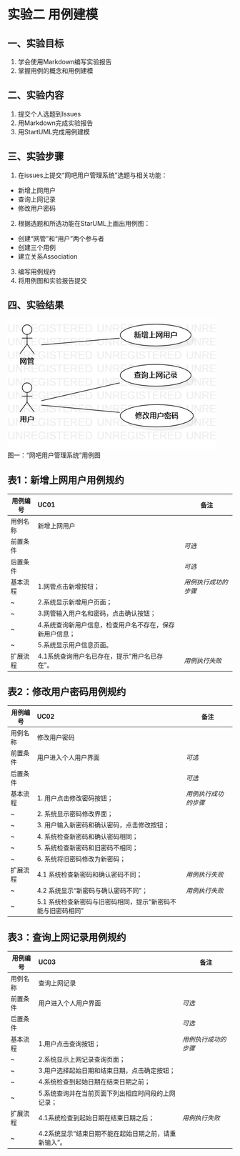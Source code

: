 # 实验二   用例建模
## 一、实验目标

1. 学会使用Markdown编写实验报告  
2. 掌握用例的概念和用例建模

## 二、实验内容
1. 提交个人选题到Issues  
2. 用Markdown完成实验报告  
3. 用StartUML完成用例建模  
  

## 三、实验步骤  
1. 在issues上提交“网吧用户管理系统”选题与相关功能：  
- 新增上网用户    
- 查询上网记录    
- 修改用户密码    
2. 根据选题和所选功能在StarUML上画出用例图：    
- 创建“网管”和“用户”两个参与者     
- 创建三个用例    
- 建立关系Association    
3. 编写用例规约        
4. 将用例图和实验报告提交    

## 四、实验结果

![第一个UML图](./Lab2_UseCaseDiagram1.jpg)  
图一：“网吧用户管理系统”用例图


## 表1：新增上网用户用例规约  

用例编号  | UC01 | 备注  
-|:-|-  
用例名称  | 新增上网用户  |   
前置条件  |     | *可选*   
后置条件  |      | *可选*   
基本流程  | 1.网管点击新增按钮；  |*用例执行成功的步骤*    
~| 2.系统显示新增用户页面；  |   
~| 3.网管输入用户名和密码，点击确认按钮；  |   
~| 4.系统查询新用户信息，检查用户名不存在，保存新用户信息；  |   
~| 5.系统显示用户信息页面。  |  
扩展流程  | 4.1系统查询用户名已存在，提示“用户名已存在”。 |*用例执行失败* 



## 表2：修改用户密码用例规约  

用例编号  | UC02 | 备注  
-|:-|-  
用例名称  | 修改用户密码  |   
前置条件  | 	用户进入个人用户界面     | *可选*   
后置条件  |      | *可选*   
基本流程  | 1. 用户点击修改密码按钮；  |*用例执行成功的步骤*    
~| 2. 系统显示密码修改界面；  |   
~| 3. 用户输入新密码和确认密码，点击修改按钮；   |   
~| 4. 系统检查新密码和确认密码相同；   |  
~| 5. 系统检查新密码和旧密码不相同； |  
~| 6. 系统将旧密码修改为新密码； |
扩展流程  | 4.1 系统检查新密码和确认密码不同；|*用例执行失败* 
~| 4.2 系统显示“新密码与确认密码不同”；|*用例执行失败* 
~| 5.1 系统检查新密码与旧密码相同，提示“新密码不能与旧密码相同”   |  


## 表3：查询上网记录用例规约  

用例编号  | UC03 | 备注  
-|:-|-  
用例名称  | 查询上网记录  |   
前置条件  |  用户进入个人用户界面  | *可选*   
后置条件  |      | *可选*   
基本流程  | 1.用户点击查询按钮；  |*用例执行成功的步骤*    
~| 2.系统显示上网记录查询页面；  |   
~| 3.用户选择起始日期和结束日期，点击确定按钮；   |   
~| 4.系统检查到起始日期在结束日期之前；   |  
~| 5.系统查询并在当前页面下列出相应时间段的上网记录；   |   
扩展流程  | 4.1系统检查到起始日期在结束日期之后；  |*用例执行失败*
~| 4.2系统显示“结束日期不能在起始日期之前，请重新输入”。  |
